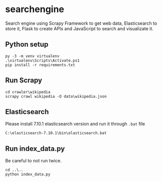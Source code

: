 # searchengine
Search engine using Scrapy Framework to get web data, Elasticsearch to store it, Flask to create APIs and JavaScript to search and visualizate it.

## Python setup
```
py -3 -m venv virtualenv
.\virtualenv\Scripts\Activate.ps1
pip install -r requirements.txt
```

## Run Scrapy
```
cd crawler\wikipedia
scrapy crawl wikipedia -O data\wikipedia.json
```

## Elasticsearch
Please install 7.10.1 elasticsearch version and run it through `.bat` file
```
C:\elasticsearch-7.10.1\bin\elasticsearch.bat
```

## Run index_data.py
Be careful to not run twice.
```
cd ..\..
python index_data.py
```

